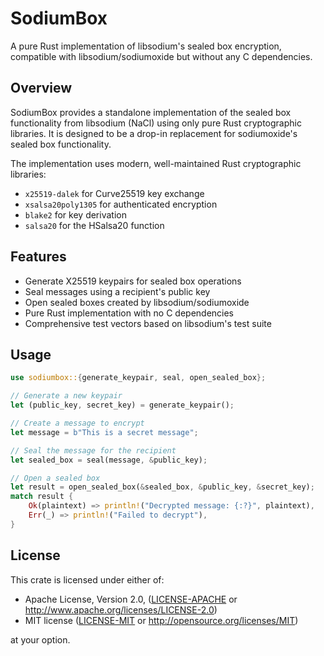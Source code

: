 # SodiumBox

A pure Rust implementation of libsodium's sealed box encryption, compatible with libsodium/sodiumoxide but without any C dependencies.

## Overview

SodiumBox provides a standalone implementation of the sealed box functionality from libsodium (NaCl) using only pure Rust cryptographic libraries. It is designed to be a drop-in replacement for sodiumoxide's sealed box functionality.

The implementation uses modern, well-maintained Rust cryptographic libraries:

- `x25519-dalek` for Curve25519 key exchange
- `xsalsa20poly1305` for authenticated encryption
- `blake2` for key derivation
- `salsa20` for the HSalsa20 function

## Features

- Generate X25519 keypairs for sealed box operations
- Seal messages using a recipient's public key
- Open sealed boxes created by libsodium/sodiumoxide
- Pure Rust implementation with no C dependencies
- Comprehensive test vectors based on libsodium's test suite

## Usage

```rust
use sodiumbox::{generate_keypair, seal, open_sealed_box};

// Generate a new keypair
let (public_key, secret_key) = generate_keypair();

// Create a message to encrypt
let message = b"This is a secret message";

// Seal the message for the recipient
let sealed_box = seal(message, &public_key);

// Open a sealed box
let result = open_sealed_box(&sealed_box, &public_key, &secret_key);
match result {
    Ok(plaintext) => println!("Decrypted message: {:?}", plaintext),
    Err(_) => println!("Failed to decrypt"),
}
```

## License

This crate is licensed under either of:

- Apache License, Version 2.0, ([LICENSE-APACHE](LICENSE-APACHE) or http://www.apache.org/licenses/LICENSE-2.0)
- MIT license ([LICENSE-MIT](LICENSE-MIT) or http://opensource.org/licenses/MIT)

at your option.
